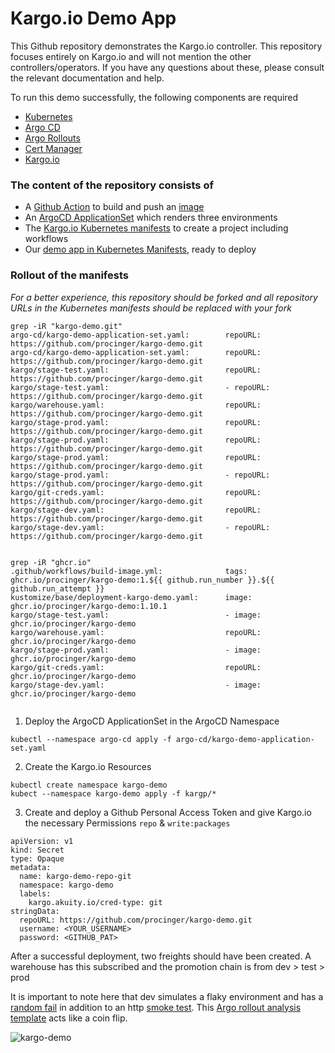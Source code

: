 # Kargo.io Demo App

This Github repository demonstrates the Kargo.io controller. This repository focuses entirely on Kargo.io and will 
not mention the other controllers/operators. If you have any questions about these, please consult the relevant
documentation and help.

To run this demo successfully, the following components are required
- [Kubernetes](https://kubernetes.io/)
- [Argo CD](https://argoproj.github.io/cd/)
- [Argo Rollouts](https://argoproj.github.io/rollouts/)
- [Cert Manager](https://cert-manager.io/)
- [Kargo.io](https://kargo.io/)


### The content of the repository consists of
- A [Github Action](./.github/workflows/build-image.yml) to build and push an [image](./image)
- An [ArgoCD ApplicationSet](./argo-cd) which renders three environments
- The [Kargo.io Kubernetes manifests](./kargo) to create a project including workflows
- Our [demo app in Kubernetes Manifests](./kustomize), ready to deploy

### Rollout of the manifests
*For a better experience, this repository should be forked and all repository URLs in the Kubernetes manifests should
be replaced with your fork*

```
grep -iR "kargo-demo.git"
argo-cd/kargo-demo-application-set.yaml:        repoURL: https://github.com/procinger/kargo-demo.git
argo-cd/kargo-demo-application-set.yaml:        repoURL: https://github.com/procinger/kargo-demo.git
kargo/stage-test.yaml:                          repoURL: https://github.com/procinger/kargo-demo.git
kargo/stage-test.yaml:                          - repoURL: https://github.com/procinger/kargo-demo.git
kargo/warehouse.yaml:                           repoURL: https://github.com/procinger/kargo-demo.git
kargo/stage-prod.yaml:                          repoURL: https://github.com/procinger/kargo-demo.git
kargo/stage-prod.yaml:                          repoURL: https://github.com/procinger/kargo-demo.git
kargo/stage-prod.yaml:                          repoURL: https://github.com/procinger/kargo-demo.git
kargo/stage-prod.yaml:                          - repoURL: https://github.com/procinger/kargo-demo.git
kargo/git-creds.yaml:                           repoURL: https://github.com/procinger/kargo-demo.git
kargo/stage-dev.yaml:                           repoURL: https://github.com/procinger/kargo-demo.git
kargo/stage-dev.yaml:                           - repoURL: https://github.com/procinger/kargo-demo.git


grep -iR "ghcr.io"       
.github/workflows/build-image.yml:              tags: ghcr.io/procinger/kargo-demo:1.${{ github.run_number }}.${{ github.run_attempt }}
kustomize/base/deployment-kargo-demo.yaml:      image: ghcr.io/procinger/kargo-demo:1.10.1
kargo/stage-test.yaml:                          - image: ghcr.io/procinger/kargo-demo
kargo/warehouse.yaml:                           repoURL: ghcr.io/procinger/kargo-demo
kargo/stage-prod.yaml:                          - image: ghcr.io/procinger/kargo-demo
kargo/git-creds.yaml:                           repoURL: ghcr.io/procinger/kargo-demo
kargo/stage-dev.yaml:                           - image: ghcr.io/procinger/kargo-demo


```



1) Deploy the ArgoCD ApplicationSet in the ArgoCD Namespace
```
kubectl --namespace argo-cd apply -f argo-cd/kargo-demo-application-set.yaml
```

2) Create the Kargo.io Resources
```
kubectl create namespace kargo-demo
kubect --namespace kargo-demo apply -f kargp/*
```
3) Create and deploy a Github Personal Access Token and give Kargo.io the necessary Permissions `repo` & `write:packages` 
```
apiVersion: v1
kind: Secret
type: Opaque
metadata:
  name: kargo-demo-repo-git
  namespace: kargo-demo
  labels:
    kargo.akuity.io/cred-type: git
stringData:
  repoURL: https://github.com/procinger/kargo-demo.git
  username: <YOUR_USERNAME>
  password: <GITHUB_PAT>
```

After a successful deployment, two freights should have been created. A warehouse has this subscribed and the 
promotion chain is from dev > test > prod

It is important to note here that dev simulates a flaky environment and has a [random fail](./kargo/analysis-random-fail.yaml) 
in addition to an http [smoke test](./kargo/analysis-http-smoke-test.yaml). This [Argo rollout analysis template](https://argo-rollouts.readthedocs.io/en/stable/analysis/job/) acts like a coin flip.

![kargo-demo](https://github.com/user-attachments/assets/da97a810-9187-4cf0-9c5a-a26aea47e2c2)

